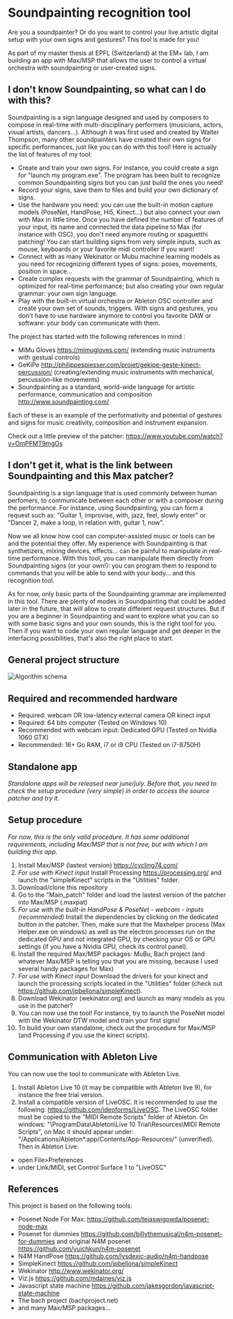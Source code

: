 # Soundpainting recognition tool

Are you a soundpainter?
Or do you want to control your live artistic digital setup with your own signs and gestures?
This tool is made for you!

As part of my master thesis at EPFL (Switzerland) at the EM+ lab, I am building an app with Max/MSP that allows the user to control a virtual orchestra with soundpainting or user-created signs.

## I don't know Soundpainting, so what can I do with this?

Soundpainting is a sign language designed and used by composers to compose in real-time with multi-disciplinary performers (musicians, actors, visual artists, dancers...). Although it was first used and created by Walter Thompson, many other soundpainters have created their own signs for specific performances, just like you can do with this tool! Here is actually the list of features of my tool:

- Create and train your own signs. For instance, you could create a sign for "launch my program.exe". The program has been built to recognize common Soundpainting signs but you can just build the ones you need!
- Record your signs, save them to files and build your own dictionary of signs.
- Use the hardware you need: you can use the built-in motion capture models (PoseNet, HandPose, Hi5, Kinect...) but also connect your own with Max in little time. Once you have defined the number of features of your input, its name and connected the data pipeline to Max (for instance with OSC), you don't need anymore routing or spaguetthi patching! You can start building signs from very simple inputs, such as mouse, keyboards or your favorite midi controller if you want!
- Connect with as many Wekinator or Mubu machine learning models as you need for recognizing different types of signs: poses, movements, position in space...
- Create complex requests with the grammar of Soundpainting, which is optimized for real-time performance; but also creating your own regular grammar: your own sign language.
- Play with the built-in virtual orchestra or Ableton OSC controller and create your own set of sounds, triggers. With signs and gestures, you don't have to use hardware anymore to control you favorite DAW or software: your body can communicate with them.

The project has started with the following references in mind :
* MiMu Gloves https://mimugloves.com/ (extending music instruments with gestual controls)
* GeKiPe http://philippespiesser.com/projet/gekipe-geste-kinect-percussion/ (creating/extending music instruments with mechanical, percussion-like movements)
* Soundpainting as a standard, world-wide language for artistic performance, communication and composition http://www.soundpainting.com/

Each of these is an example of the performativity and potential of gestures and signs for music creativity, composition and instrument expansion.

Check out a little preview of the patcher: https://www.youtube.com/watch?v=OmPFMT9mgOs

## I don't get it, what is the link between Soundpainting and this Max patcher?

Soundpainting is a sign language that is used commonly between human perfomers, to communicate between each other or with a composer during the performance. For instance, using Soundpainting, you can form a request such as: "Guitar 1, improvise, with, jazz, feel, slowly enter" or "Dancer 2, make a loop, in relation with, guitar 1, now".

Now we all know how cool can computer-assisted music or tools can be and the potential they offer. My experience with Soundpainting is that synthetizers, mixing devices, effects... can be painful to manipulate in real-time performance. With this tool, you can manipulate them directly from Soundpainting signs (or your own!): you can program them to respond to commands that you will be able to send with your body... and this recognition tool.

As for now, only basic parts of the Soundpainting grammar are implemented in this tool. There are plenty of modes in Soundpainting that could be added later in the future, that will allow to create different request structures. But if you are a beginner in Soundpainting and want to explore what you can so with some basic signs and your own sounds, this is the right tool for you. Then if you want to code your own regular language and get deeper in the interfacing possibilities, that's also the right place to start.

## General project structure

![Algorithm schema](./Images/bigpicture.png)

## Required and recommended hardware

* Required: webcam OR low-latency external camera OR kinect input
* Required: 64 bits computer (Tested on Windows 10)
* Recommended with webcam input: Dedicated GPU (Tested on Nvidia 1060 GTX)
* Recommended: 16+ Go RAM, i7 or i9 CPU (Tested on i7-8750H)

## Standalone app

_Standalone apps will be released near june/july. Before that, you need to check the setup procedure (very simple) in order to access the source patcher and try it._

## Setup procedure

_For now, this is the only valid procedure. It has some additional requirements, including Max/MSP that is not free, but with which I am building this app._

1. Install Max/MSP (lastest version) https://cycling74.com/
2. _For use with Kinect input_ Install Processing https://processing.org/ and launch the "simpleKinect" scripts in the "Utilities" folder.
3. Download/clone this repository
4. Go to the "Main_patch" folder and load the lastest version of the patcher into Max/MSP (.maxpat)
5. _For use with the built-in HandPose & PoseNet - webcam - inputs (recommended)_ Install the dependencies by clicking on the dedicated button in the patcher. Then, make sure that the Maxhelper process (Max Helper.exe on windows) as well as the electron processes run on the dedicated GPU and not integrated GPU, by checking your OS or GPU settings (if you have a Nvidia GPU, check its control panel).
6. Install the required Max/MSP packages: MuBu, Bach project (and whatever Max/MSP is telling you that you are missing, because I used several handy packages for Max)
7. _For use with Kinect input_ Download the drivers for your kinect and launch the processing scripts located in the "Utilities" folder (check out https://github.com/jpbellona/simpleKinect).
8. Download Wekinator (wekinator.org) and launch as many models as you use in the patcher?
9. You can now use the tool! For instance, try to launch the PoseNet model with the Wekinator DTW model and train your first signs!
10. To build your own standalone, check out the procedure for Max/MSP (and Processing if you use the kinect scripts).

## Communication with Ableton Live

You can now use the tool to communicate with Ableton Live.

1. Install Ableton Live 10 (it may be compatible with Ableton live 9), for instance the free trial version.
2. Install a compatible version of LiveOSC. It is recommended to use the following: https://github.com/ideoforms/LiveOSC. The LiveOSC folder must be copied to the "MIDI Remote Scripts" folder of Ableton. On windows: "\ProgramData\Ableton\Live 10 Trial\Resources\MIDI Remote Scripts", on Mac it should appear under: "/Applications/Ableton*.app/Contents/App-Resources/" (unverified).
Then in Ableton Live:
* open File>Preferences
* under Link/MIDI, set Control Surface 1 to "LiveOSC"

## References

This project is based on the following tools:
* Posenet Node For Max: https://github.com/tejaswigowda/posenet-node-max
* Posenet for dummies https://github.com/billythemusical/n4m-posenet-for-dummies and original N4M posenet https://github.com/yuichkun/n4m-posenet
* N4M HandPose https://github.com/lysdexic-audio/n4m-handpose
* SimpleKinect https://github.com/jpbellona/simpleKinect
* Wekinator http://www.wekinator.org/
* Viz.js https://github.com/mdaines/viz.js
* Javascript state machine https://github.com/jakesgordon/javascript-state-machine
* The bach project (bachproject.net)
* and many Max/MSP packages...